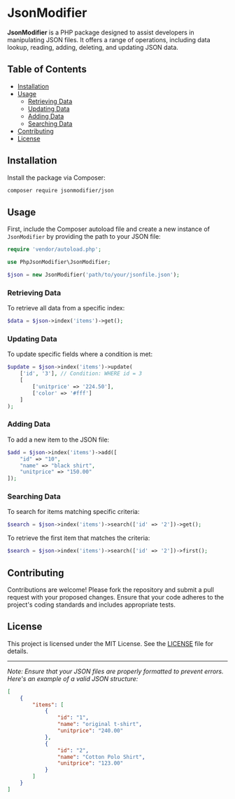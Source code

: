 # JsonModifier

**JsonModifier** is a PHP package designed to assist developers in manipulating JSON files. It offers a range of operations, including data lookup, reading, adding, deleting, and updating JSON data.

## Table of Contents

- [Installation](#installation)
- [Usage](#usage)
  - [Retrieving Data](#retrieving-data)
  - [Updating Data](#updating-data)
  - [Adding Data](#adding-data)
  - [Searching Data](#searching-data)
- [Contributing](#contributing)
- [License](#license)

## Installation

Install the package via Composer:

```bash
composer require jsonmodifier/json
```

## Usage

First, include the Composer autoload file and create a new instance of `JsonModifier` by providing the path to your JSON file:

```php
require 'vendor/autoload.php';

use PhpJsonModifier\JsonModifier;

$json = new JsonModifier('path/to/your/jsonfile.json');
```

### Retrieving Data

To retrieve all data from a specific index:

```php
$data = $json->index('items')->get();
```

### Updating Data

To update specific fields where a condition is met:

```php
$update = $json->index('items')->update(
    ['id', '3'], // Condition: WHERE id = 3
    [
        ['unitprice' => '224.50'],
        ['color' => '#fff']
    ]
);
```

### Adding Data

To add a new item to the JSON file:

```php
$add = $json->index('items')->add([
    "id" => "10",
    "name" => "black shirt",
    "unitprice" => "150.00"
]);
```

### Searching Data

To search for items matching specific criteria:

```php
$search = $json->index('items')->search(['id' => '2'])->get();
```

To retrieve the first item that matches the criteria:

```php
$search = $json->index('items')->search(['id' => '2'])->first();
```

## Contributing

Contributions are welcome! Please fork the repository and submit a pull request with your proposed changes. Ensure that your code adheres to the project's coding standards and includes appropriate tests.

## License

This project is licensed under the MIT License. See the [LICENSE](LICENSE) file for details.

---

*Note: Ensure that your JSON files are properly formatted to prevent errors. Here's an example of a valid JSON structure:*

```json
[
    {
        "items": [
            {
                "id": "1",
                "name": "original t-shirt",
                "unitprice": "240.00"
            },
            {
                "id": "2",
                "name": "Cotton Polo Shirt",
                "unitprice": "123.00"
            }
        ]
    }
]
```
